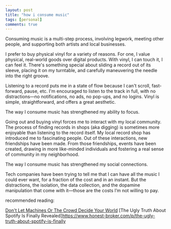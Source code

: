 ```yaml
---
layout: post
title: "how i consume music"
tags: [personal]
comments: true
---
```


Consuming music is a multi-step process, involving legwork, meeting other people, and supporting both artists and local businesses.

I prefer to buy physical vinyl for a variety of reasons. For one, I value physical, real-world goods over digital products. With vinyl, I can touch it, I can feel it. There's something special about sliding a record out of its sleeve, placing it on my turntable, and carefully maneuvering the needle into the right groove.

Listening to a record puts me in a state of flow because I can't scroll, fast-forward, pause, etc. I'm encouraged to listen to the track in full, with no distractions—no notifications, no ads, no pop-ups, and no logins. Vinyl is simple, straightforward, and offers a great aesthetic.

The way I consume music has strengthened my ability to focus. 

Going out and buying vinyl forces me to interact with my local community. The process of finding records in shops (aka digging) is sometimes more enjoyable than listening to the record itself. My local record shop has introduced me to fascinating people. Out of these interactions, new friendships have been made. From those friendships, events have been created, drawing in more like-minded individuals and fostering a real sense of community in my neighborhood.

The way I consume music has strengthened my social connections.

Tech companies have been trying to tell me that I can have all the music I could ever want, for a fraction of the cost and in an instant. But the distractions, the isolation, the data collection, and the dopamine manipulation that come with it—those are the costs I’m not willing to pay.

recommended reading:

[Don't Let Machines Or The Crowd Decide Your World](https://www.hottakes.space/p/dont-let-machines-or-the-crowd-decide)
[The Ugly Truth About Spotify Is Finally Revealed]https://www.honest-broker.com/p/the-ugly-truth-about-spotify-is-finally
